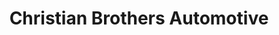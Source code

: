 ---
title: "Christian Brothers Automotive"
url: /waunakee/christian-brothers-automotive/
shop: car repair
---